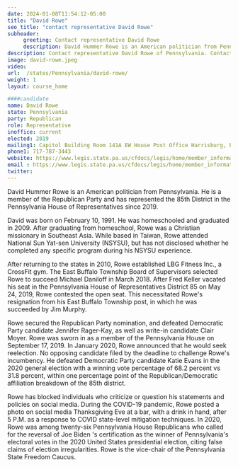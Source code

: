 ```yaml
---
date: 2024-01-08T11:54:12-05:00
title: "David Rowe"
seo_title: "contact representative David Rowe"
subheader:
     greeting: Contact representative David Rowe
     description: David Hummer Rowe is an American politician from Pennsylvania. He is a member of the Republican Party and has represented the 85th District in the Pennsylvania House of Representatives since 2019.
description: Contact representative David Rowe of Pennsylvania. Contact information for David Rowe includes email address, phone number, and mailing address.
image: david-rowe.jpeg
video:
url:  /states/Pennsylvania/david-rowe/
weight: 1
layout: course_home

####candidate
name: David Rowe
state: Pennsylvania
party: Republican
role: Representative
inoffice: current
elected: 2019
mailing1: Capitol Building Room 141A EW House Post Office Harrisburg, PA 17120
phone1: 717-787-3443
website: https://www.legis.state.pa.us/cfdocs/legis/home/member_information/House_bio.cfm?id=1871/
email : https://www.legis.state.pa.us/cfdocs/legis/home/member_information/House_bio.cfm?id=1871/
twitter:
---
```


David Hummer Rowe is an American politician from Pennsylvania. He is a member of the Republican Party and has represented the 85th District in the Pennsylvania House of Representatives since 2019.

David was born on February 10, 1991. He was homeschooled and graduated in 2009. After graduating from homeschool, Rowe was a Christian missionary in Southeast Asia. While based in Taiwan, Rowe attended National Sun Yat-sen University (NSYSU), but has not disclosed whether he completed any specific program during his NSYSU experience.

After returning to the states in 2010, Rowe established LBG Fitness Inc., a CrossFit gym. The East Buffalo Township Board of Supervisors selected Rowe to succeed Michael Daniloff in March 2018. After Fred Keller vacated his seat in the Pennsylvania House of Representatives District 85 on May 24, 2019, Rowe contested the open seat. This necessitated Rowe's resignation from his East Buffalo Township post, in which he was succeeded by Jim Murphy.

Rowe secured the Republican Party nomination, and defeated Democratic Party candidate Jennifer Rager-Kay, as well as write-in candidate Clair Moyer. Rowe was sworn in as a member of the Pennsylvania House on September 17, 2019. In January 2020, Rowe announced that he would seek reelection. No opposing candidate filed by the deadline to challenge Rowe's incumbency. He defeated Democratic Party candidate Katie Evans in the 2020 general election with a winning vote percentage of 68.2 percent vs 31.8 percent, within one percentage point of the Republican/Democratic affiliation breakdown of the 85th district.

Rowe has blocked individuals who criticize or question his statements and policies on social media. During the COVID-19 pandemic, Rowe posted a photo on social media Thanksgiving Eve at a bar, with a drink in hand, after 5 P.M. as a response to COVID state-level mitigation techniques. In 2020, Rowe was among twenty-six Pennsylvania House Republicans who called for the reversal of Joe Biden 's certification as the winner of Pennsylvania's electoral votes in the 2020 United States presidential election, citing false claims of election irregularities. Rowe is the vice-chair of the Pennsylvania State Freedom Caucus.
